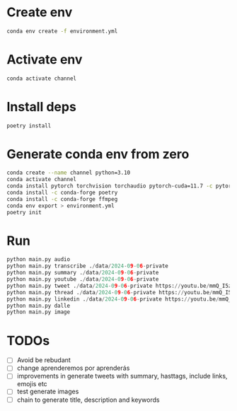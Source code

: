 # Create env

```sh
conda env create -f environment.yml
```

# Activate env

```sh
conda activate channel
```

# Install deps

```sh
poetry install
```

# Generate conda env from zero
```sh
conda create --name channel python=3.10
conda activate channel
conda install pytorch torchvision torchaudio pytorch-cuda=11.7 -c pytorch -c nvidia
conda install -c conda-forge poetry
conda install -c conda-forge ffmpeg
conda env export > environment.yml
poetry init

```

# Run
```py
python main.py audio
python main.py transcribe ./data/2024-09-06-private
python main.py summary ./data/2024-09-06-private
python main.py youtube ./data/2024-09-06-private
python main.py tweet ./data/2024-09-06-private https://youtu.be/mmQ_I5znuB0 "Developers"
python main.py thread ./data/2024-09-06-private https://youtu.be/mmQ_I5znuB0 "Developers"
python main.py linkedin ./data/2024-09-06-private https://youtu.be/mmQ_I5znuB0 "Developers" "text" "video"
python main.py dalle
python main.py image
``` 

# TODOs

- [ ] Avoid be rebudant
- [ ] change aprenderemos por aprenderás
- [ ] improvements in generate tweets with summary, hasttags, include links, emojis etc
- [ ] test generate images
- [ ] chain to generate title, description and keywords